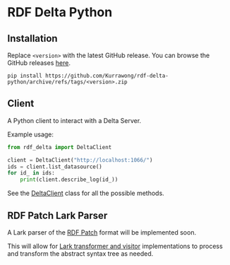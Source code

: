 # RDF Delta Python

## Installation

Replace `<version>` with the latest GitHub release. You can browse the GitHub releases [here](https://github.com/Kurrawong/rdf-delta-python/releases).

```shell
pip install https://github.com/Kurrawong/rdf-delta-python/archive/refs/tags/<version>.zip
```

## Client

A Python client to interact with a Delta Server.

Example usage:

```python
from rdf_delta import DeltaClient

client = DeltaClient("http://localhost:1066/")
ids = client.list_datasource()
for id_ in ids:
    print(client.describe_log(id_))

```

See the [DeltaClient](rdf_delta/client.py) class for all the possible methods.

## RDF Patch Lark Parser

A Lark parser of the [RDF Patch](https://afs.github.io/rdf-delta/rdf-patch.html) format will be implemented soon.

This will allow for [Lark transformer and visitor](https://lark-parser.readthedocs.io/en/latest/visitors.html) implementations to process and transform the abstract syntax tree as needed.
